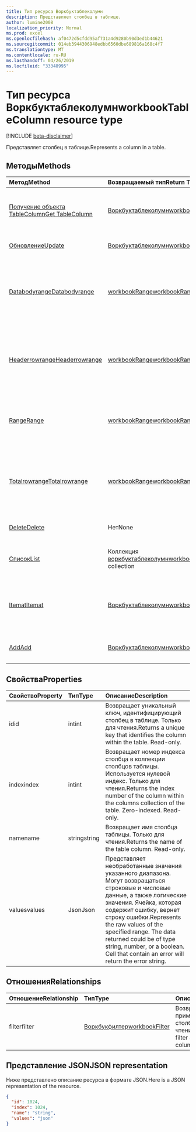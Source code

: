 ```yaml
---
title: Тип ресурса Воркбуктаблеколумн
description: Представляет столбец в таблице.
author: lumine2008
localization_priority: Normal
ms.prod: excel
ms.openlocfilehash: af0472d5cfdd95af731a4d9280b90d3ed1b44621
ms.sourcegitcommit: 014eb3944306948edbb6560dbe689816a168c4f7
ms.translationtype: MT
ms.contentlocale: ru-RU
ms.lasthandoff: 04/26/2019
ms.locfileid: "33348995"
---
```

# <a name="workbooktablecolumn-resource-type"></a><span data-ttu-id="3205a-103">Тип ресурса Воркбуктаблеколумн</span><span class="sxs-lookup"><span data-stu-id="3205a-103">workbookTableColumn resource type</span></span>

[!INCLUDE [beta-disclaimer](../../includes/beta-disclaimer.md)]

<span data-ttu-id="3205a-104">Представляет столбец в таблице.</span><span class="sxs-lookup"><span data-stu-id="3205a-104">Represents a column in a table.</span></span>


## <a name="methods"></a><span data-ttu-id="3205a-105">Методы</span><span class="sxs-lookup"><span data-stu-id="3205a-105">Methods</span></span>

| <span data-ttu-id="3205a-106">Метод</span><span class="sxs-lookup"><span data-stu-id="3205a-106">Method</span></span>           | <span data-ttu-id="3205a-107">Возвращаемый тип</span><span class="sxs-lookup"><span data-stu-id="3205a-107">Return Type</span></span>    |<span data-ttu-id="3205a-108">Описание</span><span class="sxs-lookup"><span data-stu-id="3205a-108">Description</span></span>|
|:---------------|:--------|:----------|
|[<span data-ttu-id="3205a-109">Получение объекта TableColumn</span><span class="sxs-lookup"><span data-stu-id="3205a-109">Get TableColumn</span></span>](../api/tablecolumn-get.md) | [<span data-ttu-id="3205a-110">Воркбуктаблеколумн</span><span class="sxs-lookup"><span data-stu-id="3205a-110">workbookTableColumn</span></span>](workbooktablecolumn.md) |<span data-ttu-id="3205a-111">Чтение свойств и связей объекта tableColumn.</span><span class="sxs-lookup"><span data-stu-id="3205a-111">Read properties and relationships of tableColumn object.</span></span>|
|[<span data-ttu-id="3205a-112">Обновление</span><span class="sxs-lookup"><span data-stu-id="3205a-112">Update</span></span>](../api/tablecolumn-update.md) | [<span data-ttu-id="3205a-113">Воркбуктаблеколумн</span><span class="sxs-lookup"><span data-stu-id="3205a-113">workbookTableColumn</span></span>](workbooktablecolumn.md) |<span data-ttu-id="3205a-114">Обновление объекта TableColumn.</span><span class="sxs-lookup"><span data-stu-id="3205a-114">Update TableColumn object.</span></span> |
|[<span data-ttu-id="3205a-115">Databodyrange</span><span class="sxs-lookup"><span data-stu-id="3205a-115">Databodyrange</span></span>](../api/tablecolumn-databodyrange.md)|[<span data-ttu-id="3205a-116">workbookRange</span><span class="sxs-lookup"><span data-stu-id="3205a-116">workbookRange</span></span>](workbookrange.md)|<span data-ttu-id="3205a-117">Получает объект диапазона, связанный с основными данными столбца.</span><span class="sxs-lookup"><span data-stu-id="3205a-117">Gets the range object associated with the data body of the column.</span></span>|
|[<span data-ttu-id="3205a-118">Headerrowrange</span><span class="sxs-lookup"><span data-stu-id="3205a-118">Headerrowrange</span></span>](../api/tablecolumn-headerrowrange.md)|[<span data-ttu-id="3205a-119">workbookRange</span><span class="sxs-lookup"><span data-stu-id="3205a-119">workbookRange</span></span>](workbookrange.md)|<span data-ttu-id="3205a-120">Получает объект диапазона, связанный со строкой заголовков столбца.</span><span class="sxs-lookup"><span data-stu-id="3205a-120">Gets the range object associated with the header row of the column.</span></span>|
|[<span data-ttu-id="3205a-121">Range</span><span class="sxs-lookup"><span data-stu-id="3205a-121">Range</span></span>](../api/tablecolumn-range.md)|[<span data-ttu-id="3205a-122">workbookRange</span><span class="sxs-lookup"><span data-stu-id="3205a-122">workbookRange</span></span>](workbookrange.md)|<span data-ttu-id="3205a-123">Получает объект диапазона, связанный со всем столбцом.</span><span class="sxs-lookup"><span data-stu-id="3205a-123">Gets the range object associated with the entire column.</span></span>|
|[<span data-ttu-id="3205a-124">Totalrowrange</span><span class="sxs-lookup"><span data-stu-id="3205a-124">Totalrowrange</span></span>](../api/tablecolumn-totalrowrange.md)|[<span data-ttu-id="3205a-125">workbookRange</span><span class="sxs-lookup"><span data-stu-id="3205a-125">workbookRange</span></span>](workbookrange.md)|<span data-ttu-id="3205a-126">Получает объект диапазона, связанный со строкой итогов столбца.</span><span class="sxs-lookup"><span data-stu-id="3205a-126">Gets the range object associated with the totals row of the column.</span></span>|
|[<span data-ttu-id="3205a-127">Delete</span><span class="sxs-lookup"><span data-stu-id="3205a-127">Delete</span></span>](../api/tablecolumn-delete.md)|<span data-ttu-id="3205a-128">Нет</span><span class="sxs-lookup"><span data-stu-id="3205a-128">None</span></span>|<span data-ttu-id="3205a-129">Удаляет столбец из таблицы.</span><span class="sxs-lookup"><span data-stu-id="3205a-129">Deletes the column from the table.</span></span>|
|[<span data-ttu-id="3205a-130">Список</span><span class="sxs-lookup"><span data-stu-id="3205a-130">List</span></span>](../api/tablecolumn-list.md) | <span data-ttu-id="3205a-131">Коллекция [воркбуктаблеколумн](workbooktablecolumn.md)</span><span class="sxs-lookup"><span data-stu-id="3205a-131">[workbookTableColumn](workbooktablecolumn.md) collection</span></span> |<span data-ttu-id="3205a-132">Получение коллекции объектов tableColumn.</span><span class="sxs-lookup"><span data-stu-id="3205a-132">Get tableColumn object collection.</span></span> |
|[<span data-ttu-id="3205a-133">Itemat</span><span class="sxs-lookup"><span data-stu-id="3205a-133">Itemat</span></span>](../api/tablecolumncollection-itemat.md)|[<span data-ttu-id="3205a-134">Воркбуктаблеколумн</span><span class="sxs-lookup"><span data-stu-id="3205a-134">workbookTableColumn</span></span>](workbooktablecolumn.md)|<span data-ttu-id="3205a-135">Возвращает столбец на основании его позиции в коллекции.</span><span class="sxs-lookup"><span data-stu-id="3205a-135">Gets a column based on its position in the collection.</span></span>|
|[<span data-ttu-id="3205a-136">Add</span><span class="sxs-lookup"><span data-stu-id="3205a-136">Add</span></span>](../api/tablecolumncollection-add.md)|[<span data-ttu-id="3205a-137">Воркбуктаблеколумн</span><span class="sxs-lookup"><span data-stu-id="3205a-137">workbookTableColumn</span></span>](workbooktablecolumn.md)|<span data-ttu-id="3205a-138">Добавляет новый столбец в таблицу.</span><span class="sxs-lookup"><span data-stu-id="3205a-138">Adds a new column to the table.</span></span>|

## <a name="properties"></a><span data-ttu-id="3205a-139">Свойства</span><span class="sxs-lookup"><span data-stu-id="3205a-139">Properties</span></span>
| <span data-ttu-id="3205a-140">Свойство</span><span class="sxs-lookup"><span data-stu-id="3205a-140">Property</span></span>     | <span data-ttu-id="3205a-141">Тип</span><span class="sxs-lookup"><span data-stu-id="3205a-141">Type</span></span>   |<span data-ttu-id="3205a-142">Описание</span><span class="sxs-lookup"><span data-stu-id="3205a-142">Description</span></span>|
|:---------------|:--------|:----------|
|<span data-ttu-id="3205a-143">id</span><span class="sxs-lookup"><span data-stu-id="3205a-143">id</span></span>|<span data-ttu-id="3205a-144">int</span><span class="sxs-lookup"><span data-stu-id="3205a-144">int</span></span>|<span data-ttu-id="3205a-p101">Возвращает уникальный ключ, идентифицирующий столбец в таблице. Только для чтения.</span><span class="sxs-lookup"><span data-stu-id="3205a-p101">Returns a unique key that identifies the column within the table. Read-only.</span></span>|
|<span data-ttu-id="3205a-147">index</span><span class="sxs-lookup"><span data-stu-id="3205a-147">index</span></span>|<span data-ttu-id="3205a-148">int</span><span class="sxs-lookup"><span data-stu-id="3205a-148">int</span></span>|<span data-ttu-id="3205a-p102">Возвращает номер индекса столбца в коллекции столбцов таблицы. Используется нулевой индекс. Только для чтения.</span><span class="sxs-lookup"><span data-stu-id="3205a-p102">Returns the index number of the column within the columns collection of the table. Zero-indexed. Read-only.</span></span>|
|<span data-ttu-id="3205a-152">name</span><span class="sxs-lookup"><span data-stu-id="3205a-152">name</span></span>|<span data-ttu-id="3205a-153">string</span><span class="sxs-lookup"><span data-stu-id="3205a-153">string</span></span>|<span data-ttu-id="3205a-p103">Возвращает имя столбца таблицы. Только для чтения.</span><span class="sxs-lookup"><span data-stu-id="3205a-p103">Returns the name of the table column. Read-only.</span></span>|
|<span data-ttu-id="3205a-156">values</span><span class="sxs-lookup"><span data-stu-id="3205a-156">values</span></span>|<span data-ttu-id="3205a-157">Json</span><span class="sxs-lookup"><span data-stu-id="3205a-157">Json</span></span>|<span data-ttu-id="3205a-p104">Представляет необработанные значения указанного диапазона. Могут возвращаться строковые и числовые данные, а также логические значения. Ячейка, которая содержит ошибку, вернет строку ошибки.</span><span class="sxs-lookup"><span data-stu-id="3205a-p104">Represents the raw values of the specified range. The data returned could be of type string, number, or a boolean. Cell that contain an error will return the error string.</span></span>|

## <a name="relationships"></a><span data-ttu-id="3205a-161">Отношения</span><span class="sxs-lookup"><span data-stu-id="3205a-161">Relationships</span></span>
| <span data-ttu-id="3205a-162">Отношение</span><span class="sxs-lookup"><span data-stu-id="3205a-162">Relationship</span></span> | <span data-ttu-id="3205a-163">Тип</span><span class="sxs-lookup"><span data-stu-id="3205a-163">Type</span></span>   |<span data-ttu-id="3205a-164">Описание</span><span class="sxs-lookup"><span data-stu-id="3205a-164">Description</span></span>|
|:---------------|:--------|:----------|
|<span data-ttu-id="3205a-165">filter</span><span class="sxs-lookup"><span data-stu-id="3205a-165">filter</span></span>|[<span data-ttu-id="3205a-166">Воркбукфилтер</span><span class="sxs-lookup"><span data-stu-id="3205a-166">workbookFilter</span></span>](workbookfilter.md)|<span data-ttu-id="3205a-p105">Возвращает фильтр, применяемый к столбцу. Только для чтения.</span><span class="sxs-lookup"><span data-stu-id="3205a-p105">Retrieve the filter applied to the column. Read-only.</span></span>|

## <a name="json-representation"></a><span data-ttu-id="3205a-169">Представление JSON</span><span class="sxs-lookup"><span data-stu-id="3205a-169">JSON representation</span></span>

<span data-ttu-id="3205a-170">Ниже представлено описание ресурса в формате JSON.</span><span class="sxs-lookup"><span data-stu-id="3205a-170">Here is a JSON representation of the resource.</span></span>

<!-- {
  "blockType": "resource",
  "optionalProperties": [

  ],
  "keyProperty": "id",
  "baseType":"microsoft.graph.entity",
  "@odata.type": "microsoft.graph.workbookTableColumn"
}-->

```json
{
  "id": 1024,
  "index": 1024,
  "name": "string",
  "values": "json"
}

```

<!-- uuid: 8fcb5dbc-d5aa-4681-8e31-b001d5168d79
2015-10-25 14:57:30 UTC -->
<!--
{
  "type": "#page.annotation",
  "description": "TableColumn resource",
  "keywords": "",
  "section": "documentation",
  "tocPath": "",
  "suppressions": []
}
-->
